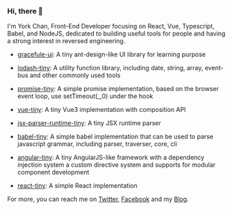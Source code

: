 ### Hi, there 👋

I'm York Chan, Front-End Developer focusing on React, Vue, Typescript, Babel, and NodeJS, dedicated to building useful tools for people and having a strong interest in reversed engineering.

- [gracefule-ui](https://chenxiaoyao.cn/graceful-ui/?path=/docs/%E7%BB%BC%E8%BF%B0-%E4%BB%8B%E7%BB%8D--page): A tiny ant-design-like UI library for learning purpose

- [lodash-tiny](https://github.com/chenxiaoyao6228/js-rocks/blob/master/packages/lodash-tiny): A utility function library, including date, string, array, event-bus and other commonly used tools

- [promise-tiny](https://github.com/chenxiaoyao6228/js-rocks/blob/master/packages/promise-tiny): A simple promise implementation, based on the browser event loop, use setTimeout(\_,0) under the hook

- [vue-tiny](https://github.com/chenxiaoyao6228/js-rocks/blob/master/packages/vue-tiny): A tiny Vue3 implementation with composition API

- [jsx-parser-runtime-tiny](https://github.com/chenxiaoyao6228/js-rocks/blob/master/packages/jsx-parser-tiny): A tiny JSX runtime parser

- [babel-tiny](https://github.com/chenxiaoyao6228/js-rocks/blob/master/packages/babel-tiny): A simple babel implementation that can be used to parse javascript grammar, including parser, traverser, core, cli

- [angular-tiny](https://github.com/chenxiaoyao6228/angular-tiny): A tiny AngularJS-like framework with a dependency injection system a custom directive system and supports for modular component development

- [react-tiny](https://github.com/chenxiaoyao6228/js-rocks/blob/master/packages/react-tiny): A simple React implementation

For more, you can reach me on [Twitter](https://twitter.com/chan_york), [Facebook](https://www.facebook.com/xiaoyao.chen.754) and my [Blog](https://chenxiaoyao.cn/).

